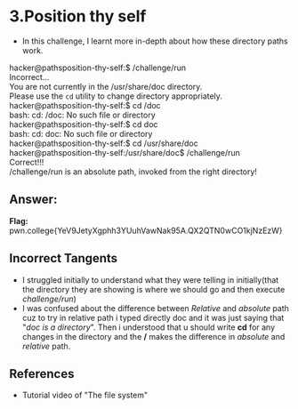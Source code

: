 # 3.Position thy self
- In this challenge, I learnt more in-depth about how these directory paths work.

hacker@pathsposition-thy-self:$ /challenge/run  
Incorrect...  
You are not currently in the /usr/share/doc directory.  
Please use the `cd` utility to change directory appropriately.  
hacker@pathsposition-thy-self:$ cd /doc  
bash: cd: /doc: No such file or directory  
hacker@pathsposition-thy-self:$ cd doc  
bash: cd: doc: No such file or directory  
hacker@pathsposition-thy-self:$ cd /usr/share/doc  
hacker@pathsposition-thy-self:/usr/share/doc$ /challenge/run  
Correct!!!  
/challenge/run is an absolute path, invoked from the right directory!  


## Answer:
**Flag:** pwn.college{YeV9JetyXgphh3YUuhVawNak95A.QX2QTN0wCO1kjNzEzW}

## Incorrect Tangents
- I struggled initially to understand what they were telling in initially(that the directory they are showing is where we should go and then execute *challenge/run*)
- I was confused about the difference between *Relative* and *absolute* path cuz to try in relative path i typed directly doc and it was just saying that "*doc is a directory*". Then i understood that u should write **cd** for any changes in the directory and the **/** makes the difference in *absolute* and *relative* path.

## References
- Tutorial video of "The file system"






